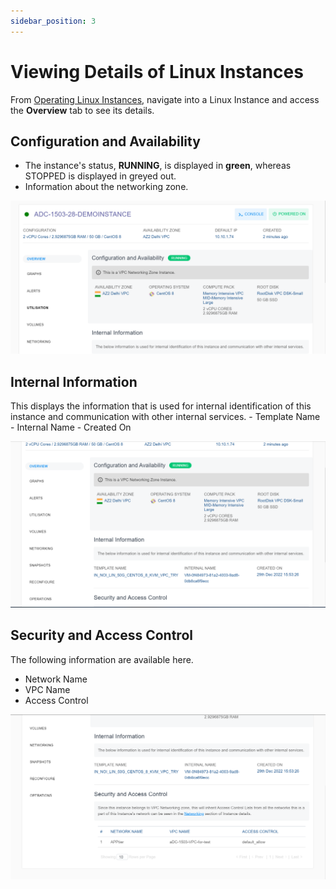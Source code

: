 ```yaml
---
sidebar_position: 3
---
```

# Viewing Details of Linux Instances

From [Operating Linux Instances](AboutLinuxInstances.md), navigate into a Linux Instance and access the **Overview** tab to see its details.

## Configuration and Availability

- The instance's status, **RUNNING**, is displayed in <span class="green">**green**</span>, whereas STOPPED is displayed in greyed out.
- Information about the networking zone.

![Viewing Details of Linux Instances](img/ViewingDetailsofLinuxInstances1.png)

## Internal Information
This displays the information that is used for internal identification of this instance and communication with other internal services.
    - Template Name
    -  Internal Name
    - Created On

![Viewing Details of Linux Instances](img/ViewingDetailsofLinuxInstances2.png)

## Security and Access Control
The following information are available here.

- Network Name
- VPC Name
- Access Control

![Viewing Details of Linux Instances](img/ViewingDetailsofLinuxInstances3.png)